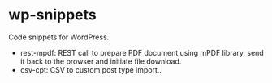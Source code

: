 # wp-snippets
Code snippets for WordPress.

- rest-mpdf: REST call to prepare PDF document using mPDF library, send it back to the browser and initiate file download.
- csv-cpt: CSV to custom post type import..

